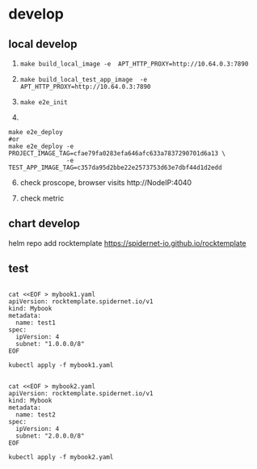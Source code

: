 # develop

## local develop

1. ` make build_local_image -e  APT_HTTP_PROXY=http://10.64.0.3:7890 `

2. ` make build_local_test_app_image  -e APT_HTTP_PROXY=http://10.64.0.3:7890 `

3. ` make e2e_init  `

4. 

```
make e2e_deploy
#or
make e2e_deploy -e PROJECT_IMAGE_TAG=cfae79fa0283efa646afc633a7837290701d6a13 \
                -e TEST_APP_IMAGE_TAG=c357da95d2bbe22e2573753d63e7dbf44d1d2edd
```

6. check proscope, browser visits http://NodeIP:4040

7. check metric

## chart develop

helm repo add rocktemplate https://spidernet-io.github.io/rocktemplate

## test

```shell

cat <<EOF > mybook1.yaml
apiVersion: rocktemplate.spidernet.io/v1
kind: Mybook
metadata:
  name: test1
spec:
  ipVersion: 4
  subnet: "1.0.0.0/8"
EOF

kubectl apply -f mybook1.yaml


cat <<EOF > mybook2.yaml
apiVersion: rocktemplate.spidernet.io/v1
kind: Mybook
metadata:
  name: test2
spec:
  ipVersion: 4
  subnet: "2.0.0.0/8"
EOF

kubectl apply -f mybook2.yaml


```
